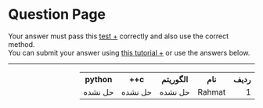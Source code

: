 # Question Page

Your answer must pass this
<a href='https://github.com/EnAnsari/bcp-hsu/blob/main/src/002/test.md'>test +</a>
correctly and also use the correct method.
<br>
You can submit your answer using
<a href=''>this tutorial +</a>
or use the answers below.

<hr>

<table dir='rtl'>
  <tr>
    <th>ردیف</th>
    <th>نام</th>
    <th>الگوریتم</th>
    <th>c++</th>
    <th>python</th>
  </tr>
  <tr>
    <td>1</td>
    <td>Rahmat</td>
    <td>حل نشده</td>
    <td>حل نشده</td>
    <td>حل نشده</td>
  </tr>
<table>